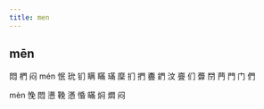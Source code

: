 ```yaml
---
title: men
---
```


## mēn
悶
椚
闷
mén
怋
玧
钔
瞒
瞞
璊
穈
扪
捫
斖
鍆
汶
亹
们
虋
閅
菛
門
门
們









mèn
悗
悶
懑
鞔
懣
惛
暪
焖
燜
闷
